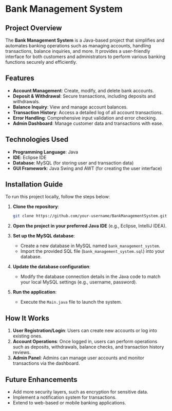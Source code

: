 
# Bank Management System

## Project Overview
The **Bank Management System** is a Java-based project that simplifies and automates banking operations such as managing accounts, handling transactions, balance inquiries, and more. It provides a user-friendly interface for both customers and administrators to perform various banking functions securely and efficiently.

## Features
- **Account Management**: Create, modify, and delete bank accounts.
- **Deposit & Withdrawal**: Secure transactions, including deposits and withdrawals.
- **Balance Inquiry**: View and manage account balances.
- **Transaction History**: Access a detailed log of all account transactions.
- **Error Handling**: Comprehensive input validation and error checking.
- **Admin Dashboard**: Manage customer data and transactions with ease.

## Technologies Used
- **Programming Language**: Java
- **IDE**: Eclipse IDE
- **Database**: MySQL (for storing user and transaction data)
- **GUI Framework**: Java Swing and AWT (for creating the user interface)

## Installation Guide
To run this project locally, follow the steps below:

1. **Clone the repository**:
   ```bash
   git clone https://github.com/your-username/BankManagementSystem.git
   ```

2. **Open the project in your preferred Java IDE** (e.g., Eclipse, IntelliJ IDEA).

3. **Set up the MySQL database**:
   - Create a new database in MySQL named `bank_management_system`.
   - Import the provided SQL file (`bank_management_system.sql`) into your database.

4. **Update the database configuration**:
   - Modify the database connection details in the Java code to match your local MySQL settings (e.g., username, password).

5. **Run the application**:
   - Execute the `Main.java` file to launch the system.

## How It Works
1. **User Registration/Login**: Users can create new accounts or log into existing ones.
2. **Account Operations**: Once logged in, users can perform operations such as deposits, withdrawals, balance checks, and transaction history reviews.
3. **Admin Panel**: Admins can manage user accounts and monitor transactions via the dashboard.

## Future Enhancements
- Add more security layers, such as encryption for sensitive data.
- Implement a notification system for transactions.
- Extend to web-based or mobile banking applications.

